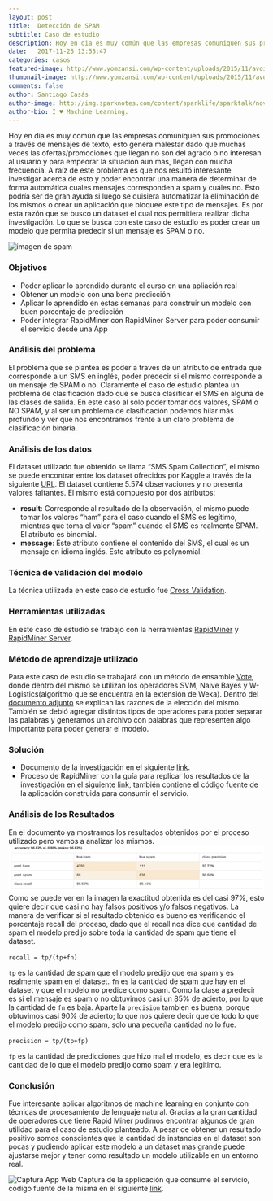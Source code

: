 ```yaml
---
layout: post
title:  Detección de SPAM
subtitle: Caso de estudio
description: Hoy en dia es muy común que las empresas comuniquen sus promociones a través de mensajes de texto, esto genera malestar dado que muchas veces las ofertas/promociones que llegan no son del agrado o no interesan al usuario y para empeorar la situacion aun mas, llegan con mucha frecuencia.
date:   2017-11-25 13:55:47
categories: casos
featured-image: http://www.yomzansi.com/wp-content/uploads/2015/11/avoid-spam-sms-yomzansi.jpg
thumbnail-image: http://www.yomzansi.com/wp-content/uploads/2015/11/avoid-spam-sms-yomzansi.jpg
comments: false
author: Santiago Casás
author-image: http://img.sparknotes.com/content/sparklife/sparktalk/nov2016litchardeathquiz1_MediumWide.jpg
author-bio: I ♥ Machine Learning.
---
```

Hoy en dia es muy común que las empresas comuniquen sus promociones a través de mensajes de texto, esto genera malestar dado que muchas veces las ofertas/promociones que llegan no son del agrado o no interesan al usuario y para empeorar la situacion aun mas, llegan con mucha frecuencia.
A raíz de este problema es que nos resultó interesante investigar acerca de esto y poder encontrar una manera  de determinar de forma automática cuales mensajes corresponden a spam y cuáles no. Esto podría ser de gran ayuda si luego se quisiera automatizar la eliminación de los mismos o crear un aplicación que bloquee este tipo de mensajes.
Es por esta razón que se busco un dataset el cual nos permitiera realizar dicha investigación.
Lo que se busca con este caso de estudio es poder crear un modelo que permita predecir si un mensaje es SPAM o no.

![imagen de spam](http://cdn.makeuseof.com/wp-content/uploads/2016/10/sms-scam-994x400.jpg)

### Objetivos
* Poder aplicar lo aprendido durante el curso en una apliación real
* Obtener un modelo con una bena predicción
* Aplicar lo aprendido en estas semanas para construir un modelo con buen porcentaje de predicción
* Poder integrar RapidMiner con RapidMiner Server para poder consumir el servicio desde una App

### Análisis del problema
El problema que se plantea es poder a través de un atributo de entrada que corresponde a un SMS en inglés, poder predecir si el mismo corresponde a un mensaje de SPAM o no.
Claramente el caso de estudio plantea un problema de clasificación dado que se busca clasificar el SMS en alguna de las clases de salida. En este caso al solo poder tomar dos valores, SPAM o NO SPAM, y al ser un problema de clasificación podemos hilar más profundo y ver que nos encontramos frente a un claro problema de clasificación binaria.

### Análisis de los datos
El dataset utilizado fue obtenido se llama “SMS Spam Collection”, el mismo se puede encontrar entre los dataset ofrecidos por Kaggle a través de la siguiente [URL](https://www.kaggle.com/uciml/sms-spam-collection-dataset).
El dataset contiene 5.574 observaciones y no presenta valores faltantes. El mismo está compuesto por dos atributos:
* **result**: Corresponde al resultado de la observación, el mismo puede tomar los valores “ham” para el caso cuando el SMS es legítimo, mientras que toma el valor “spam” cuando el SMS es realmente SPAM. El atributo es binomial.
* **message**: Este atributo contiene el contenido del SMS, el cual es un mensaje en idioma inglés. Este atributo es polynomial.

### Técnica de validación del modelo
La técnica utilizada en este caso de estudio fue [Cross Validation](https://en.wikipedia.org/wiki/Cross-validation_(statistics)).

### Herramientas utilizadas
En este caso de estudio se trabajo con la herramientas [RapidMiner](https://docs.rapidminer.com) y [RapidMiner Server](https://docs.rapidminer.com/server).

### Método de aprendizaje utilizado
Para este caso de estudio se trabajará con un método de ensamble [Vote](https://en.wikipedia.org/wiki/Ensemble_learning), donde dentro del mismo se utilizan los operadores SVM, Naive Bayes y W-Logistics(algoritmo que se encuentra en la extensión de Weka). Dentro del [documento adjunto](https://github.com/chacaa/ML2017/blob/master/Casos%20de%20estudio/Deteccion%20de%20SPAM/obligatorio%20grupal.pdf) se explican las razones de la elección del mismo.
También se debió agregar distintos tipos de operadores para poder separar las palabras y generamos un archivo con palabras que representen algo importante para poder generar el modelo.

### Solución
* Documento de la investigación en el siguiente [link](https://github.com/chacaa/ML2017/blob/master/Casos%20de%20estudio/Deteccion%20de%20SPAM/obligatorio%20grupal.pdf).
* Proceso de RapidMiner con la guía para replicar los resultados de la investigación en el siguiente [link](https://github.com/chacaa/ML2017/tree/master/Casos%20de%20estudio/Deteccion%20de%20SPAM), también contiene el código fuente de la aplicación construida para consumir el servicio.

### Análisis de los Resultados 
En el documento ya mostramos los resultados obtenidos por el proceso utilizado pero vamos a analizar los mismos.
![Resultados](https://raw.githubusercontent.com/chacaa/ML2017/master/Casos%20de%20estudio/Deteccion%20de%20SPAM/Results.jpeg)
Como se puede ver en la imagen la exactitud obtenida es del casi 97%, esto quiere decir que casi no hay falsos positivos y/o falsos negativos. La manera de verificar si el resultado obtenido es bueno es verificando el porcentaje recall del proceso, dado que el recall nos dice que cantidad de spam el modelo predijo sobre toda la cantidad de spam que tiene el dataset.

```recall = tp/(tp+fn)```

`tp` es la cantidad de spam que el modelo predijo que era spam y es realmente spam en el dataset.
`fn` es la cantidad de spam que hay en el dataset y que el modelo no predice como spam.
Como la clase a predecir es si el mensaje es spam o no obtuvimos casi un 85% de acierto, por lo que la cantidad de `fn` es baja.
Aparte la `precision` tambien es buena, porque obtuvimos casi 90% de acierto; lo que nos quiere decir que de todo lo que el modelo predijo como spam, solo una pequeña cantidad no lo fue.

```precision = tp/(tp+fp)```

`fp` es la cantidad de predicciones que hizo mal el modelo, es decir que es la cantidad de lo que el modelo predijo como spam y era legitimo.

### Conclusión
Fue interesante aplicar algoritmos de machine learning en conjunto con técnicas de procesamiento de lenguaje natural. Gracias a la gran cantidad de operadores que tiene Rapid Miner pudimos encontrar algunos de gran utilidad para el caso de estudio planteado. 
A pesar de obtener un resultado positivo somos conscientes que la cantidad de instancias en el dataset son pocas y pudiendo aplicar este modelo a un dataset mas grande puede ajustarse mejor y tener como resultado un modelo utilizable en un entorno real.

![Captura App Web](https://raw.githubusercontent.com/chacaa/ML2017/master/Casos%20de%20estudio/Deteccion%20de%20SPAM/webpage.png)
Captura de la applicación que consume el servicio, código fuente de la misma en el siguiente [link](https://github.com/chacaa/ML2017/blob/master/Casos%20de%20estudio/Deteccion%20de%20SPAM/spamtest.html).
